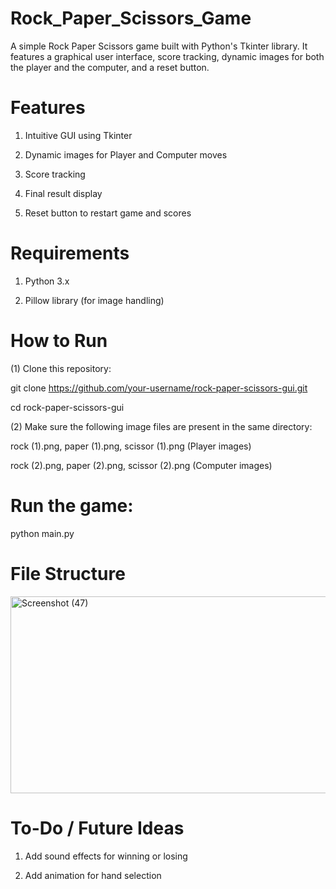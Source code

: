 # Rock_Paper_Scissors_Game
A simple Rock Paper Scissors game built with Python's Tkinter library. It features a graphical user interface, score tracking, dynamic images for both the player and the computer, and a reset button.

# Features
1. Intuitive GUI using Tkinter

2. Dynamic images for Player and Computer moves

3. Score tracking

4. Final result display

5. Reset button to restart game and scores

# Requirements
1. Python 3.x

2. Pillow library (for image handling)


# How to Run
(1) Clone this repository:

git clone https://github.com/your-username/rock-paper-scissors-gui.git

cd rock-paper-scissors-gui


(2) Make sure the following image files are present in the same directory:

rock (1).png, paper (1).png, scissor (1).png (Player images)

rock (2).png, paper (2).png, scissor (2).png (Computer images)

# Run the game:
python main.py

# File Structure


<img width="709" height="315" alt="Screenshot (47)" src="https://github.com/user-attachments/assets/4f10829f-7577-4781-8777-73fc985f6a98" />


# To-Do / Future Ideas

1. Add sound effects for winning or losing

2. Add animation for hand selection



